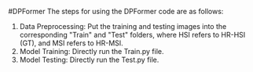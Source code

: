 #DPFormer
The steps for using the DPFormer code are as follows:
1. Data Preprocessing:
Put the training and testing images into the corresponding "Train" and "Test" folders, where HSI refers to HR-HSI (GT), and MSI refers to HR-MSI.
2. Model Training:
Directly run the Train.py file.
3. Model Testing:
Directly run the Test.py file.
